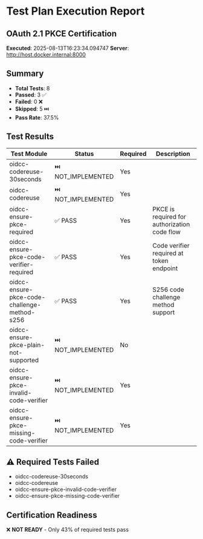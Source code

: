 # Test Plan Execution Report

## OAuth 2.1 PKCE Certification
**Executed**: 2025-08-13T16:23:34.094747
**Server**: http://host.docker.internal:8000

## Summary
- **Total Tests**: 8
- **Passed**: 3 ✅
- **Failed**: 0 ❌
- **Skipped**: 5 ⏭️
- **Pass Rate**: 37.5%

## Test Results

| Test Module | Status | Required | Description |
|-------------|--------|----------|-------------|
| oidcc-codereuse-30seconds | ⏭️ NOT_IMPLEMENTED | Yes |  |
| oidcc-codereuse | ⏭️ NOT_IMPLEMENTED | Yes |  |
| oidcc-ensure-pkce-required | ✅ PASS | Yes | PKCE is required for authorization code flow |
| oidcc-ensure-pkce-code-verifier-required | ✅ PASS | Yes | Code verifier required at token endpoint |
| oidcc-ensure-pkce-code-challenge-method-s256 | ✅ PASS | Yes | S256 code challenge method support |
| oidcc-ensure-pkce-plain-not-supported | ⏭️ NOT_IMPLEMENTED | No |  |
| oidcc-ensure-pkce-invalid-code-verifier | ⏭️ NOT_IMPLEMENTED | Yes |  |
| oidcc-ensure-pkce-missing-code-verifier | ⏭️ NOT_IMPLEMENTED | Yes |  |

## ⚠️ Required Tests Failed
- oidcc-codereuse-30seconds
- oidcc-codereuse
- oidcc-ensure-pkce-invalid-code-verifier
- oidcc-ensure-pkce-missing-code-verifier

## Certification Readiness
❌ **NOT READY** - Only 43% of required tests pass
